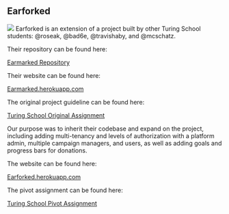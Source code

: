 ## Earforked
![](http://g.recordit.co/TyZmG2Mgvp.gif)
Earforked is an extension of a project built by other Turing School students: @roseak, @bad6e, @travishaby, and @mcschatz.

Their repository can be found here:

[Earmarked Repository](https://github.com/TeamConchord/earmarked)

Their website can be found here:

[Earmarked.herokuapp.com](http://earmarked.herokuapp.com/)

The original project guideline can be found here:

[Turing School Original Assignment](https://github.com/turingschool/curriculum/blob/master/source/projects/little_shop.markdown)

Our purpose was to inherit their codebase and expand on the project, including adding multi-tenancy and levels of authorization with a platform admin, multiple campaign managers, and  users, as well as adding goals and progress bars for donations.

The website can be found here:

[Earforked.herokuapp.com](http://earforked.herokuapp.com)

The pivot assignment can be found here:

[Turing School Pivot Assignment](https://github.com/turingschool/lesson_plans/blob/master/ruby_03-professional_rails_applications/the_pivot.md)
